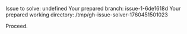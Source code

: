 Issue to solve: undefined
Your prepared branch: issue-1-6de1618d
Your prepared working directory: /tmp/gh-issue-solver-1760451501023

Proceed.